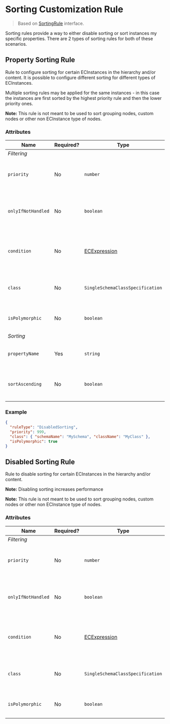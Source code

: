 # Sorting Customization Rule

> Based on [SortingRule]($presentation-common) interface.

Sorting rules provide a way to either disable sorting or sort instances my specific properties. There are 2 types of sorting rules for both of these scenarios.

## Property Sorting Rule

Rule to configure sorting for certain ECInstances in the hierarchy and/or content. It is possible to configure different sorting for different types of ECInstances.

Multiple sorting rules may be applied for the same instances - in this case the
instances are first sorted by the highest priority rule and then the lower priority ones.

**Note:** This rule is not meant to be used to sort grouping nodes, custom nodes or other non ECInstance type of nodes.

### Attributes

Name | Required? | Type | Default | Meaning
-|-|-|-|-
*Filtering* |
`priority` | No | `number` | `1000` | Defines the order in which presentation rules are evaluated.
`onlyIfNotHandled` | No | `boolean` | `false` | Should this rule be ignored if there is already an existing rule with a higher priority.
`condition` | No | [ECExpression](../hierarchies/ECExpressions.md#rule-condition) |`""` | Defines a condition for the rule, which needs to be met in order to execute it.
`class` | No | `SingleSchemaClassSpecification` | All classes in current context | Specification of ECClass whose ECInstances should be sorted.
`isPolymorphic` | No | `boolean` | false | Should `class` defined in this rule be handled polymorphically.
*Sorting* |
`propertyName` | Yes | `string` | | Name of the property which should be used for sorting.
`sortAscending` | No | `boolean` | `true` | Should instances be sorted in ascending order.

### Example

```JSON
{
  "ruleType": "DisabledSorting",
  "priority": 999,
  "class": { "schemaName": "MySchema", "className": "MyClass" },
  "isPolymorphic": true
}
```

## Disabled Sorting Rule

Rule to disable sorting for certain ECInstances in the hierarchy and/or content.

**Note:** Disabling sorting increases performance

**Note:** This rule is not meant to be used to sort grouping nodes, custom nodes or
other non ECInstance type of nodes.

### Attributes

Name | Required? | Type | Default | Meaning
-|-|-|-|-
*Filtering* |
`priority` | No | `number` | `1000` | Defines the order in which presentation rules are evaluated.
`onlyIfNotHandled` | No | `boolean` | `false` | Should this rule be ignored if there is already an existing rule with a higher priority.
`condition` | No | [ECExpression](../hierarchies/ECExpressions.md#rule-condition) |`""` | Defines a condition for the rule, which needs to be met in order to execute it.
`class` | No | `SingleSchemaClassSpecification` | All classes in current context | Specification of ECClass whose ECInstances should be sorted.
`isPolymorphic` | No | `boolean` | false | Should `class` defined in this rule be handled polymorphically.
